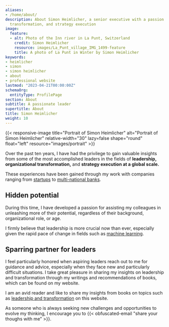 ```yaml
---
aliases:
- /home/about/
description: About Simon Heimlicher, a senior executive with a passion for leadership,
  transformation, and strategy execution
image:
  feature:
  - alt: Photo of the Inn river in La Punt, Switzerland
    credit: Simon Heimlicher
    resource: images/La_Punt_village_IMG_1499-feature
    title: A photo of La Punt in Winter by Simon Heimlicher
keywords:
- heimlicher
- simon
- simon heimlicher
- about
- professional website
lastmod: "2023-04-21T00:00:00Z"
schemaOrg:
  entityType: ProfilePage
section: About
subtitle: A passionate leader
supertitle: About
title: Simon Heimlicher
weight: 10
---
```


{{< responsive-image title="Portrait of Simon Heimlicher" alt="Portrait of Simon Heimlicher" relative-width="30" lazy=false shape="round" float="left" resource="images/portrait" >}}

Over the past ten years, I have had the privilege to gain valuable insights from some of the most accomplished leaders in the fields of **leadership,** **organizational transformation,** and **strategy execution at a global scale.** 

These experiences have been gained through my work with companies ranging from [startups](https://stimmt.ch/) to [multi-national banks](https://www.ubs.com).

## Hidden potential

During this time, I have developed a passion for assisting my colleagues in unleashing more of their potential, regardless of their background, organizational role, or age.

I firmly believe that leadership is more crucial now than ever, especially given the rapid pace of change in fields such as [machine learning](/research/machine-learning).

## Sparring partner for leaders

I feel particularly honored when aspiring leaders reach out to me for guidance and advice, especially when they face new and particularly difficult situations. I take great pleasure in sharing my insights on leadership and transformation through my writings and recommendations of books, which can be found on my website.

I am an avid reader and like to share my insights from books on topics such as [leadership and transformation](/categories/book) on this website.

As someone who is always seeking new challenges and opportunities to evolve my thinking, I encourage you to {{< obfuscated-email "share your thoughs with me" >}}.
